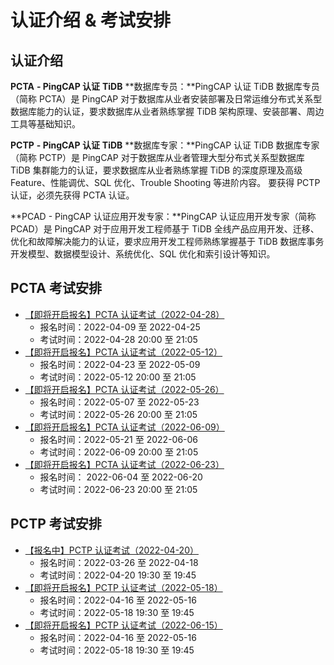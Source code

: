 # 认证介绍 & 考试安排

## 认证介绍

**PCTA**  **- PingCAP 认证** **TiDB** **数据库专员：**PingCAP 认证 TiDB 数据库专员（简称 PCTA）是 PingCAP 对于数据库从业者安装部署及日常运维分布式关系型数据库能力的认证，要求数据库从业者熟练掌握 TiDB 架构原理、安装部署、周边工具等基础知识。

**PCTP** **- PingCAP 认证** **TiDB** **数据库专家：**PingCAP 认证 TiDB 数据库专家（简称 PCTP）是 PingCAP 对于数据库从业者管理大型分布式关系型数据库 TiDB 集群能力的认证，要求数据库从业者熟练掌握 TiDB 的深度原理及高级 Feature、性能调优、SQL 优化、Trouble Shooting 等进阶内容。 要获得 PCTP 认证，必须先获得 PCTA 认证。

**PCAD - PingCAP 认证应用开发专家：**PingCAP 认证应用开发专家（简称 PCAD）是 PingCAP 对于应用开发工程师基于 TiDB 全线产品应用开发、迁移、优化和故障解决能力的认证，要求应用开发工程师熟练掌握基于 TiDB 数据库事务开发模型、数据模型设计、系统优化、SQL 优化和索引设计等知识。



## PCTA 考试安排

- [【即将开启报名】PCTA 认证考试（2022-04-28）](https://learn.pingcap.com/learner/exam-market/detail/1020002)
  - 报名时间：2022-04-09 至 2022-04-25
  - 考试时间：2022-04-28 20:00 至 21:05 
- [【即将开启报名】PCTA 认证考试（2022-05-12）](https://learn.pingcap.com/learner/exam-market/detail/1050002)
  - 报名时间：2022-04-23 至 2022-05-09 
  - 考试时间：2022-05-12 20:00 至 21:05 
- [【即将开启报名】PCTA 认证考试（2022-05-26）](https://learn.pingcap.com/learner/exam-market/detail/1080001)
  - 报名时间：2022-05-07 至 2022-05-23 
  - 考试时间：2022-05-26 20:00 至 21:05 
- [【即将开启报名】PCTA 认证考试（2022-06-09）](https://learn.pingcap.com/learner/exam-market/detail/1050001)
  - 报名时间：2022-05-21 至 2022-06-06 
  - 考试时间：2022-06-09 20:00 至 21:05 
- [【即将开启报名】PCTA 认证考试（2022-06-23）](https://learn.pingcap.com/learner/exam-market/detail/1020001)
  - 报名时间： 2022-06-04 至 2022-06-20
  - 考试时间：2022-06-23 20:00 至 21:05 



## PCTP 考试安排

- [【报名中】PCTP 认证考试（2022-04-20）](https://learn.pingcap.com/learner/exam-market/detail/1110002)
  - 报名时间：2022-03-26 至 2022-04-18
  - 考试时间：2022-04-20 19:30 至 19:45
- [【即将开启报名】PCTP 认证考试（2022-05-18）](https://learn.pingcap.com/learner/exam-market/detail/1020004)
  - 报名时间：2022-04-16 至 2022-05-16
  - 考试时间：2022-05-18 19:30 至 19:45
- [【即将开启报名】PCTP 认证考试（2022-06-15）](https://learn.pingcap.com/learner/exam-market/detail/1170001)
  - 报名时间：2022-04-16 至 2022-05-16
  - 考试时间：2022-05-18 19:30 至 19:45